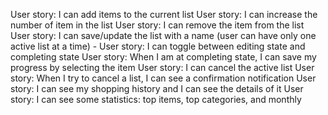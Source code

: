 User story: I can add items to the current list
User story: I can increase the number of item in the list
User story: I can remove the item from the list
User story: I can save/update the list with a name (user can have only one active list at a time) -
User story: I can toggle between editing state and completing state
User story: When I am at completing state, I can save my progress by selecting the item
User story: I can cancel the active list
User story: When I try to cancel a list, I can see a confirmation notification
User story: I can see my shopping history and I can see the details of it
User story: I can see some statistics: top items, top categories, and monthly